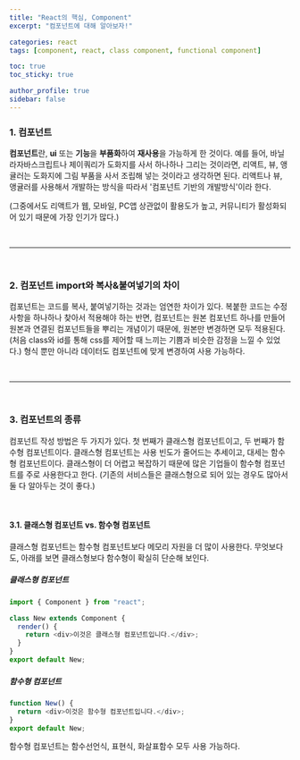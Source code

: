 ```yaml
---
title: "React의 핵심, Component"
excerpt: "컴포넌트에 대해 알아보자!"

categories: react
tags: [component, react, class component, functional component]

toc: true
toc_sticky: true

author_profile: true
sidebar: false
---
```


### 1. 컴포넌트

**컴포넌트**란, **ui** 또는 **기능**을 **부품화**하여 **재사용**을 가능하게 한 것이다. 예를 들어, 바닐라자바스크립트나 제이쿼리가 도화지를 사서 하나하나 그리는 것이라면, 리액트, 뷰, 앵귤러는 도화지에 그림 부품을 사서 조립해 넣는 것이라고 생각하면 된다. 리액트나 뷰, 앵귤러를 사용해서 개발하는 방식을 따라서 '컴포넌트 기반의 개발방식'이라 한다.

(그중에서도 리액트가 웹, 모바일, PC앱 상관없이 활용도가 높고, 커뮤니티가 활성화되어 있기 때문에 가장 인기가 많다.)

<br>

---

<br>

### 2. 컴포넌트 import와 복사&붙여넣기의 차이

컴포넌트는 코드를 복사, 붙여넣기하는 것과는 엄연한 차이가 있다. 복붙한 코드는 수정사항을 하나하나 찾아서 적용해야 하는 반면, 컴포넌트는 원본 컴포넌트 하나를 만들어 원본과 연결된 컴포넌트들을 뿌리는 개념이기 때문에, 원본만 변경하면 모두 적용된다. (처음 class와 id를 통해 css를 제어할 때 느끼는 기쁨과 비슷한 감정을 느낄 수 있었다.) 형식 뿐만 아니라 데이터도 컴포넌트에 맞게 변경하여 사용 가능하다.

<br>

---

<br>

### 3. 컴포넌트의 종류

컴포넌트 작성 방법은 두 가지가 있다. 첫 번째가 클래스형 컴포넌트이고, 두 번째가 함수형 컴포넌트이다. 클래스형 컴포넌트는 사용 빈도가 줄어드는 추세이고, 대세는 함수형 컴포넌트이다. 클래스형이 더 어렵고 복잡하기 때문에 많은 기업들이 함수형 컴포넌트를 주로 사용한다고 한다. (기존의 서비스들은 클래스형으로 되어 있는 경우도 많아서 둘 다 알아두는 것이 좋다.)

<br>

#### 3.1. 클래스형 컴포넌트 vs. 함수형 컴포넌트

클래스형 컴포넌트는 함수형 컴포넌트보다 메모리 자원을 더 많이 사용한다. 무엇보다도, 아래를 보면 클래스형보다 함수형이 확실히 단순해 보인다.

##### 클래스형 컴포넌트

```javascript
import { Component } from "react";

class New extends Component {
  render() {
    return <div>이것은 클래스형 컴포넌트입니다.</div>;
  }
}
export default New;
```

##### 함수형 컴포넌트

```javascript
function New() {
  return <div>이것은 함수형 컴포넌트입니다.</div>;
}
export default New;
```

함수형 컴포넌트는 함수선언식, 표현식, 화살표함수 모두 사용 가능하다.
